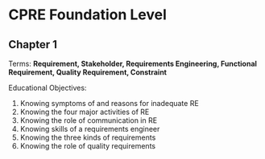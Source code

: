 CPRE Foundation Level
=====================

Chapter 1
---------
Terms: **Requirement, Stakeholder, Requirements Engineering, Functional Requirement, Quality Requirement, Constraint**  

Educational Objectives:  
1. Knowing symptoms of and reasons for inadequate RE  
2. Knowing the four major activities of RE  
3. Knowing the role of communication in RE  
4. Knowing skills of a requirements engineer  
5. Knowing the three kinds of requirements  
6. Knowing the role of quality requirements  